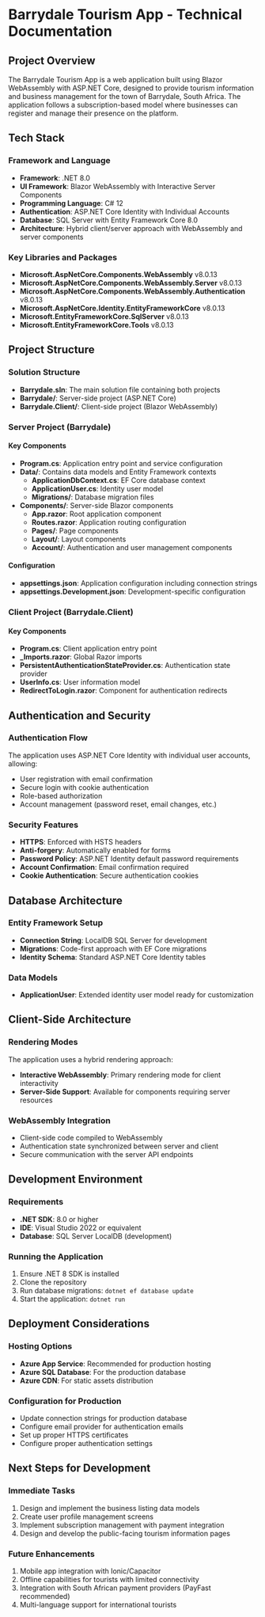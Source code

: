 # Barrydale Tourism App - Technical Documentation

## Project Overview
The Barrydale Tourism App is a web application built using Blazor WebAssembly with ASP.NET Core, designed to provide tourism information and business management for the town of Barrydale, South Africa. The application follows a subscription-based model where businesses can register and manage their presence on the platform.

## Tech Stack

### Framework and Language
- **Framework**: .NET 8.0
- **UI Framework**: Blazor WebAssembly with Interactive Server Components
- **Programming Language**: C# 12
- **Authentication**: ASP.NET Core Identity with Individual Accounts
- **Database**: SQL Server with Entity Framework Core 8.0
- **Architecture**: Hybrid client/server approach with WebAssembly and server components

### Key Libraries and Packages
- **Microsoft.AspNetCore.Components.WebAssembly** v8.0.13
- **Microsoft.AspNetCore.Components.WebAssembly.Server** v8.0.13
- **Microsoft.AspNetCore.Components.WebAssembly.Authentication** v8.0.13
- **Microsoft.AspNetCore.Identity.EntityFrameworkCore** v8.0.13
- **Microsoft.EntityFrameworkCore.SqlServer** v8.0.13
- **Microsoft.EntityFrameworkCore.Tools** v8.0.13

## Project Structure

### Solution Structure
- **Barrydale.sln**: The main solution file containing both projects
- **Barrydale/**: Server-side project (ASP.NET Core)
- **Barrydale.Client/**: Client-side project (Blazor WebAssembly)

### Server Project (Barrydale)

#### Key Components
- **Program.cs**: Application entry point and service configuration
- **Data/**: Contains data models and Entity Framework contexts
  - **ApplicationDbContext.cs**: EF Core database context
  - **ApplicationUser.cs**: Identity user model
  - **Migrations/**: Database migration files
- **Components/**: Server-side Blazor components
  - **App.razor**: Root application component
  - **Routes.razor**: Application routing configuration
  - **Pages/**: Page components
  - **Layout/**: Layout components
  - **Account/**: Authentication and user management components

#### Configuration
- **appsettings.json**: Application configuration including connection strings
- **appsettings.Development.json**: Development-specific configuration

### Client Project (Barrydale.Client)

#### Key Components
- **Program.cs**: Client application entry point
- **_Imports.razor**: Global Razor imports
- **PersistentAuthenticationStateProvider.cs**: Authentication state provider
- **UserInfo.cs**: User information model
- **RedirectToLogin.razor**: Component for authentication redirects

## Authentication and Security

### Authentication Flow
The application uses ASP.NET Core Identity with individual user accounts, allowing:
- User registration with email confirmation
- Secure login with cookie authentication
- Role-based authorization
- Account management (password reset, email changes, etc.)

### Security Features
- **HTTPS**: Enforced with HSTS headers
- **Anti-forgery**: Automatically enabled for forms
- **Password Policy**: ASP.NET Identity default password requirements
- **Account Confirmation**: Email confirmation required
- **Cookie Authentication**: Secure authentication cookies

## Database Architecture

### Entity Framework Setup
- **Connection String**: LocalDB SQL Server for development
- **Migrations**: Code-first approach with EF Core migrations
- **Identity Schema**: Standard ASP.NET Core Identity tables

### Data Models
- **ApplicationUser**: Extended identity user model ready for customization

## Client-Side Architecture

### Rendering Modes
The application uses a hybrid rendering approach:
- **Interactive WebAssembly**: Primary rendering mode for client interactivity
- **Server-Side Support**: Available for components requiring server resources

### WebAssembly Integration
- Client-side code compiled to WebAssembly
- Authentication state synchronized between server and client
- Secure communication with the server API endpoints

## Development Environment

### Requirements
- **.NET SDK**: 8.0 or higher
- **IDE**: Visual Studio 2022 or equivalent
- **Database**: SQL Server LocalDB (development)

### Running the Application
1. Ensure .NET 8 SDK is installed
2. Clone the repository
3. Run database migrations: `dotnet ef database update`
4. Start the application: `dotnet run`

## Deployment Considerations

### Hosting Options
- **Azure App Service**: Recommended for production hosting
- **Azure SQL Database**: For the production database
- **Azure CDN**: For static assets distribution

### Configuration for Production
- Update connection strings for production database
- Configure email provider for authentication emails
- Set up proper HTTPS certificates
- Configure proper authentication settings

## Next Steps for Development

### Immediate Tasks
1. Design and implement the business listing data models
2. Create user profile management screens
3. Implement subscription management with payment integration
4. Design and develop the public-facing tourism information pages

### Future Enhancements
1. Mobile app integration with Ionic/Capacitor
2. Offline capabilities for tourists with limited connectivity
3. Integration with South African payment providers (PayFast recommended)
4. Multi-language support for international tourists 